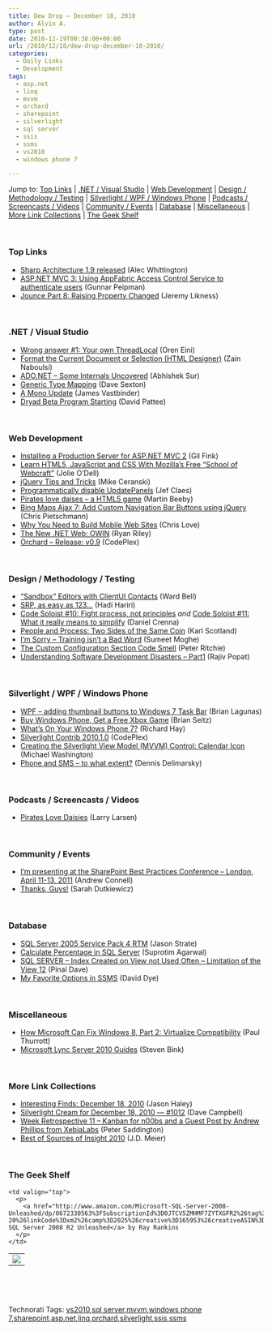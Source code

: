 ```yaml
---
title: Dew Drop – December 18, 2010
author: Alvin A.
type: post
date: 2010-12-19T00:38:00+00:00
url: /2010/12/18/dew-drop-december-18-2010/
categories:
  - Daily Links
  - Development
tags:
  - asp.net
  - linq
  - mvvm
  - orchard
  - sharepoint
  - silverlight
  - sql server
  - ssis
  - ssms
  - vs2010
  - windows phone 7

---
```

Jump to: [Top Links][1] | [.NET / Visual Studio][2] | [Web Development][3] | [Design / Methodology / Testing][4] | [Silverlight / WPF / Windows Phone][5] | [Podcasts / Screencasts / Videos][6] | [Community / Events][7] | [Database][8] | [Miscellaneous][9] | [More Link Collections][10] | [The Geek Shelf][11] 

&#160;

### <a name="top"></a>Top Links

  * [Sharp Architecture 1.9 released][12] (Alec Whittington)
  * [ASP.NET MVC 3: Using AppFabric Access Control Service to authenticate users][13] (Gunnar Peipman)
  * [Jounce Part 8: Raising Property Changed][14] (Jeremy Likness)

&#160;

### <a name="dotnet"></a>.NET / Visual Studio

  * [Wrong answer #1: Your own ThreadLocal][15] (Oren Eini)
  * [Format the Current Document or Selection (HTML Designer)][16] (Zain Naboulsi)
  * [ADO.NET &#8211; Some Internals Uncovered][17] (Abhishek Sur)
  * [Generic Type Mapping][18] (Dave Sexton)
  * [A Mono Update][19] (James Vastbinder)
  * <a href="http://blogs.technet.com/b/windowshpc/archive/2010/12/17/dryad-beta-program-starting.aspx?wa=wsignin1.0" target="_blank">Dryad Beta Program Starting</a> (David Pattee)

&#160;

### <a name="web"></a>Web Development

  * [Installing a Production Server for ASP.NET MVC 2][20] (Gil Fink)
  * [Learn HTML5, JavaScript and CSS With Mozilla’s Free “School of Webcraft”][21] (Jolie O&#8217;Dell)
  * [jQuery Tips and Tricks][22] (Mike Ceranski)
  * [Programmatically disable UpdatePanels][23] (Jef Claes)
  * [Pirates love daises &#8211; a HTML5 game][24] (Martin Beeby)
  * [Bing Maps Ajax 7: Add Custom Navigation Bar Buttons using jQuery][25] (Chris Pietschmann)
  * [Why You Need to Build Mobile Web Sites][26] (Chris Love)
  * [The New .NET Web: OWIN][27] (Ryan Riley)
  * <a href="http://orchard.codeplex.com/releases/view/50196" target="_blank">Orchard &#8211; Release: v0.9</a> (CodePlex)

&#160;

### <a name="design"></a>Design / Methodology / Testing

  * [“Sandbox” Editors with ClientUI Contacts][28] (Ward Bell)
  * [SRP, as easy as 123…][29] (Hadi Hariri)
  * [Code Soloist #10: Fight process, not principles][30] _and_ [Code Soloist #11: What it really means to simplify][31] (Daniel Crenna)
  * [People and Process: Two Sides of the Same Coin][32] (Karl Scotland)
  * [I&#8217;m Sorry &#8211; Training isn&#8217;t a Bad Word][33] (Sumeet Moghe)
  * [The Custom Configuration Section Code Smell][34] (Peter Ritchie)
  * [Understanding Software Development Disasters &#8211; Part1][35] (Rajiv Popat)

&#160;

### <a name="silverlight"></a>Silverlight / WPF / Windows Phone

  * [WPF – adding thumbnail buttons to Windows 7 Task Bar][36] (Brian Lagunas)
  * [Buy Windows Phone, Get a Free Xbox Game][37] (Brian Seitz)
  * [What’s On Your Windows Phone 7?][38] (Richard Hay)
  * <a href="http://silverlightcontrib.codeplex.com/releases/view/57530" target="_blank">Silverlight Contrib 2010.1.0</a> (CodePlex)
  * [Creating the Silverlight View Model (MVVM) Control: Calendar Icon][39] (Michael Washington)
  * [Phone and SMS &#8211; to what extent?][40] (Dennis Delimarsky)

&#160;

### <a name="podcasts"></a>Podcasts / Screencasts / Videos

  * [Pirates Love Daisies][41] (Larry Larsen)

&#160;

### <a name="events"></a>Community / Events

  * [I’m presenting at the SharePoint Best Practices Conference &#8211; London, April 11-13, 2011][42] (Andrew Connell)
  * [Thanks, Guys!][43] (Sarah Dutkiewicz)

&#160;

### <a name="db"></a>Database

  * [SQL Server 2005 Service Pack 4 RTM][44] (Jason Strate)
  * [Calculate Percentage in SQL Server][45] (Suprotim Agarwal)
  * [SQL SERVER – Index Created on View not Used Often – Limitation of the View 12][46] (Pinal Dave)
  * [My Favorite Options in SSMS][47] (David Dye)

&#160;

### <a name="misc"></a>Miscellaneous

  * [How Microsoft Can Fix Windows 8, Part 2: Virtualize Compatibility][48] (Paul Thurrott)
  * [Microsoft Lync Server 2010 Guides][49] (Steven Bink)

&#160;

### <a name="links"></a>More Link Collections

  * [Interesting Finds: December 18, 2010][50] (Jason Haley)
  * [Silverlight Cream for December 18, 2010 &#8212; #1012][51] (Dave Campbell)
  * [Week Retrospective 11 – Kanban for n00bs and a Guest Post by Andrew Phillips from XebiaLabs][52] (Peter Saddington)
  * [Best of Sources of Insight 2010][53] (J.D. Meier)

&#160;

### <a name="shelf"></a>The Geek Shelf

<table border="0" cellspacing="0" cellpadding="0">
  <tr>
    <td>
      <img data-recalc-dims="1" decoding="async" src="https://i0.wp.com/ecx.images-amazon.com/images/I/513DFvrePlL._SL160_.jpg?w=660" />
    </td>
    
    <td valign="top">
      <p>
        <a href="http://www.amazon.com/Microsoft-SQL-Server-2008-Unleashed/dp/0672330563%3FSubscriptionId%3D0JTCV5ZMHMF7ZYTXGFR2%26tag%3Dbrdicr-20%26linkCode%3Dxm2%26camp%3D2025%26creative%3D165953%26creativeASIN%3D0672330563">Microsoft SQL Server 2008 R2 Unleashed</a> by Ray Rankins
      </p>
    </td>
  </tr>
</table>

&#160;

<div style="padding-bottom: 0px; margin: 0px; padding-left: 0px; padding-right: 0px; display: inline; float: none; padding-top: 0px" id="scid:C16BAC14-9A3D-4c50-9394-FBFEF7A93539:96f3ac4f-55cf-4e23-bdd1-08e882d053b6" class="wlWriterEditableSmartContent">
  <!--dotnetkickit-->
</div>

&#160;

<div style="padding-bottom: 0px; margin: 0px; padding-left: 0px; padding-right: 0px; display: inline; float: none; padding-top: 0px" id="scid:0767317B-992E-4b12-91E0-4F059A8CECA8:65b3213d-8890-436d-9700-b6a80eb9ded6" class="wlWriterEditableSmartContent">
  Technorati Tags: <a href="http://technorati.com/tags/vs2010" rel="tag">vs2010</a>,<a href="http://technorati.com/tags/sql+server" rel="tag">sql server</a>,<a href="http://technorati.com/tags/mvvm" rel="tag">mvvm</a>,<a href="http://technorati.com/tags/windows+phone+7" rel="tag">windows phone 7</a>,<a href="http://technorati.com/tags/sharepoint" rel="tag">sharepoint</a>,<a href="http://technorati.com/tags/asp.net" rel="tag">asp.net</a>,<a href="http://technorati.com/tags/linq" rel="tag">linq</a>,<a href="http://technorati.com/tags/orchard" rel="tag">orchard</a>,<a href="http://technorati.com/tags/silverlight" rel="tag">silverlight</a>,<a href="http://technorati.com/tags/ssis" rel="tag">ssis</a>,<a href="http://technorati.com/tags/ssms" rel="tag">ssms</a>
</div>

 [1]: https://morningdew-bpc6g3a0fgaxdxcu.eastus2-01.azurewebsites.net/#top
 [2]: https://morningdew-bpc6g3a0fgaxdxcu.eastus2-01.azurewebsites.net/#dotnet
 [3]: https://morningdew-bpc6g3a0fgaxdxcu.eastus2-01.azurewebsites.net/#web
 [4]: https://morningdew-bpc6g3a0fgaxdxcu.eastus2-01.azurewebsites.net/#design
 [5]: https://morningdew-bpc6g3a0fgaxdxcu.eastus2-01.azurewebsites.net/#silverlight
 [6]: https://morningdew-bpc6g3a0fgaxdxcu.eastus2-01.azurewebsites.net/#podcasts
 [7]: https://morningdew-bpc6g3a0fgaxdxcu.eastus2-01.azurewebsites.net/#events
 [8]: https://morningdew-bpc6g3a0fgaxdxcu.eastus2-01.azurewebsites.net/#db
 [9]: https://morningdew-bpc6g3a0fgaxdxcu.eastus2-01.azurewebsites.net/#misc
 [10]: https://morningdew-bpc6g3a0fgaxdxcu.eastus2-01.azurewebsites.net/#links
 [11]: https://morningdew-bpc6g3a0fgaxdxcu.eastus2-01.azurewebsites.net/#shelf
 [12]: http://feedproxy.google.com/~r/AlecWhittington/~3/fXGPdUSxcMM/sharp-architecture-1-9-released.aspx
 [13]: http://feedproxy.google.com/~r/gunnarpeipman/~3/NEDGSU1Q0b0/asp-net-mvc-3-using-appfabric-access-control-service-to-authenticate-users.aspx
 [14]: http://feedproxy.google.com/~r/CSharperImage/~3/dGNbI85p3Fo/jounce-part-8-raising-property-changed.html
 [15]: http://feedproxy.google.com/~r/AyendeRahien/~3/JFrUaXFrIJI/wrong-answer-1-your-own-threadlocal.aspx
 [16]: http://feedproxy.google.com/~r/zainnab/~3/VeKEO_JNvAM/format-the-current-document-or-selection-html-designer-vstipedit0089.aspx
 [17]: http://feedproxy.google.com/~r/abhisheksur/WTgI/~3/0W-62IfQHkA/adonet-some-internals-uncovered.html
 [18]: http://www.codeproject.com/KB/architecture/GenericTypeMapping.aspx
 [19]: http://www.infoq.com/news/2010/12/mono-update-2010
 [20]: http://feedproxy.google.com/~r/GilFinkBlog/~3/QElb7T-szZA/installing-a-production-server-for-asp-net-mvc-2.aspx
 [21]: http://feedproxy.google.com/~r/Mashable/~3/iQMhzNqBeZY/
 [22]: http://feedproxy.google.com/~r/codecapers/~3/ycG2j7Ah9SA/post.aspx
 [23]: http://feedproxy.google.com/~r/DiaryOfAnetDeveloperByJefClaes/~3/GIczfFGB4ec/programmatically-disable-updatepanels.html
 [24]: http://www.thewayithink.co.uk/post/pirates-love-daises-a-html5-game.aspx
 [25]: http://feedproxy.google.com/~r/crpietschmann/~3/o0uJ86nnybg/post.aspx
 [26]: http://professionalaspnet.com/archive/2010/12/18/Why-You-Need-to-Build-Mobile-Web-Sites.aspx
 [27]: http://wizardsofsmart.net/projects/the-new-net-web-owin/
 [28]: http://neverindoubtnet.blogspot.com/2010/12/sandbox-editors-with-clientui-contacts.html
 [29]: http://feedproxy.google.com/~r/Devlicious/~3/7pR8C7ezk-0/srp-as-easy-as-123.aspx
 [30]: http://feedproxy.google.com/~r/Dimebrain/~3/OTML87mgwZs/2356258881
 [31]: http://feedproxy.google.com/~r/Dimebrain/~3/wBEvLDS4DP0/2361756691
 [32]: http://availagility.co.uk/2010/12/18/people-and-process-two-sides-of-the-same-coin/
 [33]: http://feedproxy.google.com/~r/blogspot/sawZ/~3/ZG2RMlVODTA/im-sorry-training-isnt-bad-word_18.html
 [34]: http://feedproxy.google.com/~r/PeterRitchiesMvpBlog/~3/IT9FhcjW-xM/the-custom-configuration-section-code-smell.aspx
 [35]: http://www.thousandtyone.com/blog/UnderstandingSoftwareDevelopmentDisastersPart1.aspx
 [36]: http://elegantcode.com/2010/12/17/wpf-adding-thumbnail-buttons-to-windows-7-task-bar/
 [37]: http://windowsteamblog.com/windows_phone/b/windowsphone/archive/2010/12/17/buy-windows-phone-get-a-free-xbox-game.aspx
 [38]: http://www.windowsobserver.com/2010/12/17/whats-on-your-windows-phone-7/
 [39]: http://openlightgroup.net/Blog/tabid/58/EntryId/142/Creating-the-Silverlight-View-Model-MVVM-Control-Calendar-Icon.aspx
 [40]: http://feeds.dzone.com/~r/zones/dotnet/~3/zyhHWAeqaOQ/phone-and-sms-what-extent
 [41]: http://channel9.msdn.com/posts/Pirates-Love-Daisies
 [42]: http://feedproxy.google.com/~r/AndrewConnell/~3/TQBgLB0_FZM/irsquom-presenting-at-the-sharepoint-best-practices-conference-london.aspx
 [43]: http://codinggeekette.com/post/Thanks-Guys!.aspx
 [44]: http://feedproxy.google.com/~r/sqlserverpedia/~3/wmEmNmShHw4/
 [45]: http://feedproxy.google.com/~r/sqlservercurry/blog/~3/5DMOewQrjbg/calculate-percentage-in-sql-server.html
 [46]: http://blog.sqlauthority.com/2010/12/18/sql-server-index-created-on-view-not-used-often-limitation-of-the-view-12/
 [47]: http://feedproxy.google.com/~r/sqlserverpedia/~3/TNn0lJxEaa4/
 [48]: http://www.winsupersite.com/article/windows-7/How-Microsoft-Can-Fix-Windows-8-Part-2-Virtualize-Compatibility.aspx
 [49]: http://feeds.bink.nu/~r/binkdotnu/~3/irWrFOb83V8/microsoft-lync-server-2010-guides.aspx
 [50]: http://jasonhaley.com/blog/post.aspx?id=4d3541be-fca3-46f3-a33a-b24c49e6abcc
 [51]: http://geekswithblogs.net/WynApseTechnicalMusings/archive/2010/12/18/143170.aspx
 [52]: http://feedproxy.google.com/~r/agilescout/~3/DqxD2vZaiRs/
 [53]: http://feedproxy.google.com/~r/SourcesOfInsight/~3/IrgRVDOG7M8/